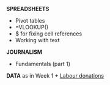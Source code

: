 **SPREADSHEETS**

- Pivot tables
- =VLOOKUP()
- $ for fixing cell references
- Working with text

**JOURNALISM**

- Fundamentals (part 1)

**DATA**
as in Week 1 + [Labour donations](http://search.electoralcommission.org.uk)
